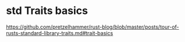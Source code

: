 # std Traits basics

https://github.com/pretzelhammer/rust-blog/blob/master/posts/tour-of-rusts-standard-library-traits.md#trait-basics
